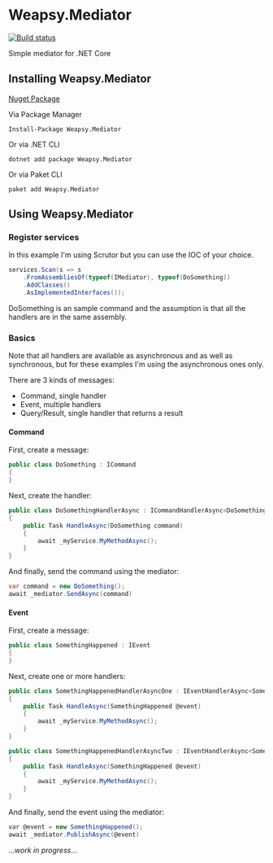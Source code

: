 # Weapsy.Mediator

[![Build status](https://ci.appveyor.com/api/projects/status/p5p80y0fa6e9wbaa?svg=true)](https://ci.appveyor.com/project/lucabriguglia/weapsy-mediator)

Simple mediator for .NET Core

## Installing Weapsy.Mediator

[Nuget Package](https://www.nuget.org/packages/Weapsy.Mediator/)

Via Package Manager

    Install-Package Weapsy.Mediator
    
Or via .NET CLI

    dotnet add package Weapsy.Mediator
    
Or via Paket CLI

    paket add Weapsy.Mediator

## Using Weapsy.Mediator


### Register services

In this example I'm using Scrutor but you can use the IOC of your choice.

```C#
services.Scan(s => s
    .FromAssembliesOf(typeof(IMediator), typeof(DoSomething))
    .AddClasses()
    .AsImplementedInterfaces());
```
DoSomething is an sample command and the assumption is that all the handlers are in the same assembly.

### Basics

Note that all handlers are available as asynchronous and as well as synchronous, but for these examples I'm using the asynchronous ones only.

There are 3 kinds of messages:
- Command, single handler
- Event, multiple handlers
- Query/Result, single handler that returns a result

#### Command

First, create a message:

```C#
public class DoSomething : ICommand
{
}
```

Next, create the handler:

```C#
public class DoSomethingHandlerAsync : ICommandHandlerAsync<DoSomething>
{
    public Task HandleAsync(DoSomething command)
    {
        await _myService.MyMethodAsync();
    }
}
```

And finally, send the command using the mediator:

```C#
var command = new DoSomething();
await _mediator.SendAsync(command)
```

#### Event

First, create a message:

```C#
public class SomethingHappened : IEvent
{
}
```

Next, create one or more handlers:

```C#
public class SomethingHappenedHandlerAsyncOne : IEventHandlerAsync<SomethingHappened>
{
    public Task HandleAsync(SomethingHappened @event)
    {
        await _myService.MyMethodAsync();
    }
}

public class SomethingHappenedHandlerAsyncTwo : IEventHandlerAsync<SomethingHappened>
{
    public Task HandleAsync(SomethingHappened @event)
    {
        await _myService.MyMethodAsync();
    }
}
```

And finally, send the event using the mediator:

```C#
var @event = new SomethingHappened();
await _mediator.PublishAsync(@event)
```

..._work in progress_...

















